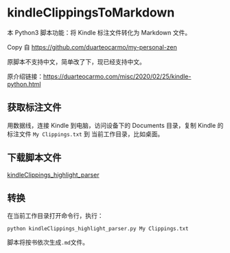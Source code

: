 # kindleClippingsToMarkdown

本 Python3 脚本功能：将 Kindle 标注文件转化为 Markdown 文件。

Copy 自 https://github.com/duarteocarmo/my-personal-zen

原脚本不支持中文，简单改了下，现已经支持中文。

原介绍链接：https://duarteocarmo.com/misc/2020/02/25/kindle-python.html

## 获取标注文件
用数据线，连接 Kindle 到电脑，访问设备下的 Documents 目录，复制 Kindle 的标注文件 `My Clippings.txt` 到 当前工作目录，比如桌面。

## 下载脚本文件

[kindleClippings_highlight_parser](https://github.com/sandylaw/kindleClippings_highlight_parser/blob/master/kindleClippings_highlight_parser.py)

## 转换

在当前工作目录打开命令行，执行：
```shell
python kindleClippings_highlight_parser.py My Clippings.txt
```

脚本将按书依次生成`.md`文件。
